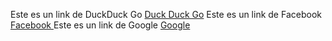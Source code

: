 Este es un link de DuckDuck Go
[Duck Duck Go](https://duckduckgo.com)
Este es un link de Facebook
[Facebook ](https://facebook.com)
Este es un link de Google
[Google](https://google.com)